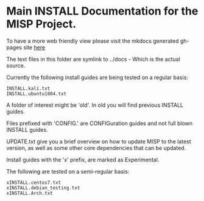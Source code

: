 # Main INSTALL Documentation for the MISP Project.

To have a more web friendly view please visit the mkdocs generated gh-pages site [here](https://misp.github.io/MISP/)

The text files in this folder are symlink to ../docs - Which is the actual source.

Currently the following install guides are being tested on a regular basis:
```
INSTALL.kali.txt
INSTALL.ubuntu1804.txt
```

A folder of interest might be 'old'. In old you will find previous INSTALL guides.

Files prefixed with 'CONFIG.' are CONFIGuration guides and not full blown INSTALL guides.

UPDATE.txt give you a brief overview on how to update MISP to the latest version, as well as some other core dependencies that can be updated.

Install guides with the 'x' prefix, are marked as Experimental.

The following are tested on a semi-regular basis:
```
xINSTALL.centos7.txt
xINSTALL.debian_testing.txt
xINSTALL.Arch.txt
```
